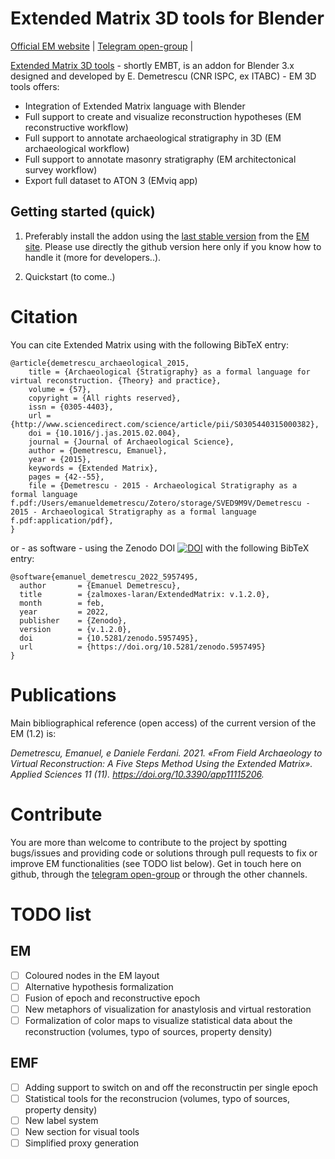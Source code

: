 # Extended Matrix 3D tools for Blender

[Official EM website](http://extendedmatrix.org) | 
[Telegram open-group](https://t.me/UserGroupEM) | 

<!---
![Header](./public/res/header.jpg)
-->

[Extended Matrix 3D tools](http://extendedmatrix.org) - shortly EMBT, is an addon for Blender 3.x designed and developed by E. Demetrescu (CNR ISPC, ex ITABC) - EM 3D tools offers:

* Integration of Extended Matrix language with Blender
* Full support to create and visualize reconstruction hypotheses (EM reconstructive workflow)
* Full support to annotate archaeological stratigraphy in 3D (EM archaeological workflow)
* Full support to annotate masonry stratigraphy (EM architectonical survey workflow) 
* Export full dataset to ATON 3 (EMviq app)

## Getting started (quick)
1) Preferably install the addon using the [last stable version](https://github.com/zalmoxes-laran/ExtendedMatrix/raw/main/03_EMF/EM-blender-tools_1.2stable.zip) from the [EM site](https://www.extendedmatrix.org/download). Please use directly the github version here only if you know how to handle it (more for developers..).

2) Quickstart (to come..) 

# Citation
You can cite Extended Matrix using with the following BibTeX entry:

```
@article{demetrescu_archaeological_2015,
	title = {Archaeological {Stratigraphy} as a formal language for virtual reconstruction. {Theory} and practice},
	volume = {57},
	copyright = {All rights reserved},
	issn = {0305-4403},
	url = {http://www.sciencedirect.com/science/article/pii/S0305440315000382},
	doi = {10.1016/j.jas.2015.02.004},
	journal = {Journal of Archaeological Science},
	author = {Demetrescu, Emanuel},
	year = {2015},
	keywords = {Extended Matrix},
	pages = {42--55},
	file = {Demetrescu - 2015 - Archaeological Stratigraphy as a formal language f.pdf:/Users/emanueldemetrescu/Zotero/storage/SVED9M9V/Demetrescu - 2015 - Archaeological Stratigraphy as a formal language f.pdf:application/pdf},
}
```

or - as software - using the Zenodo DOI [![DOI](https://zenodo.org/badge/DOI/10.5281/zenodo.5957132.svg)](https://doi.org/10.5281/zenodo.5957132) with the following BibTeX entry:
```
@software{emanuel_demetrescu_2022_5957495,
  author       = {Emanuel Demetrescu},
  title        = {zalmoxes-laran/ExtendedMatrix: v.1.2.0},
  month        = feb,
  year         = 2022,
  publisher    = {Zenodo},
  version      = {v.1.2.0},
  doi          = {10.5281/zenodo.5957495},
  url          = {https://doi.org/10.5281/zenodo.5957495}
}
```

# Publications
Main bibliographical reference (open access) of the current version of the EM (1.2) is:

*Demetrescu, Emanuel, e Daniele Ferdani. 2021. «From Field Archaeology to Virtual Reconstruction: A Five Steps Method Using the Extended Matrix». Applied Sciences 11 (11). https://doi.org/10.3390/app11115206.*

<!---
You can find [here](url) a complete list of publications where EM was employed in different national and international projects.
-->

# Contribute
You are more than welcome to contribute to the project by spotting bugs/issues and providing code or solutions through pull requests to fix or improve EM functionalities (see TODO list below). Get in touch here on github, through the [telegram open-group](https://t.me/UserGroupEM) or through the other channels.

# TODO list

## EM
- [ ] Coloured nodes in the EM layout
- [ ] Alternative hypothesis formalization
- [ ] Fusion of epoch and reconstructive epoch
- [ ] New metaphors of visualization for anastylosis and virtual restoration
- [ ] Formalization of color maps to visualize statistical data about the reconstruction (volumes, typo of sources, property density)

## EMF

- [ ] Adding support to switch on and off the reconstructin per single epoch
- [ ] Statistical tools for the reconstrucion (volumes, typo of sources, property density)
- [ ] New label system
- [ ] New section for visual tools
- [ ] Simplified proxy generation